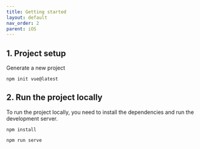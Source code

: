 ```yaml
---
title: Getting started
layout: default
nav_order: 2
parent: iOS
---
```


## 1. Project setup
Generate a new project

`npm init vue@latest`

## 2. Run the project locally
To run the project locally, you need to install the dependencies and run the development server.

`npm install`

`npm run serve`
